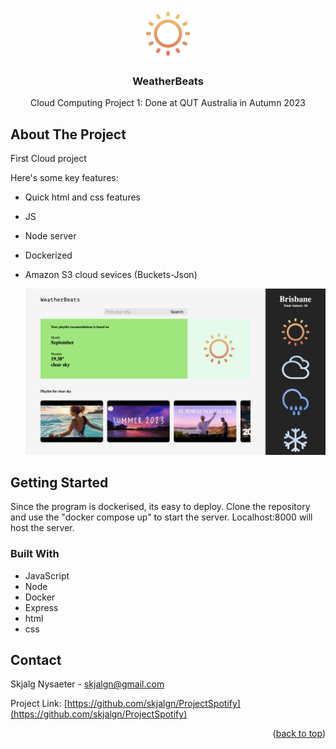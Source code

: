<a name="readme-top"></a>

<!-- PROJECT LOGO -->
<br />
<div align="center">
  <a>
    <img src="public/images/Sunny.svg" alt="Logo" height="80">
  </a>

  <h3 align="center">WeatherBeats</h3>

  <p align="center">
    Cloud Computing Project 1: Done at QUT Australia in Autumn 2023
  </p>
</div>


<!-- ABOUT THE PROJECT -->
## About The Project

First Cloud project

Here's some key features:
* Quick html and css features
* JS
* Node server
* Dockerized
* Amazon S3 cloud sevices (Buckets-Json)




  <a>
    <img src="public/images/WB.png" alt="frontpage">
  </a>

<!-- GETTING STARTED -->
## Getting Started

Since the program is dockerised, its easy to deploy. 
Clone the repository and use the "docker compose up" to start the server. Localhost:8000 will host the server. 

### Built With

* JavaScript
* Node
* Docker
* Express
* html
* css

<!-- CONTACT -->
## Contact

Skjalg Nysaeter - skjalgn@gmail.com

Project Link: [https://github.com/skjalgn/ProjectSpotify](https://github.com/skjalgn/ProjectSpotify)

<p align="right">(<a href="#readme-top">back to top</a>)</p>
